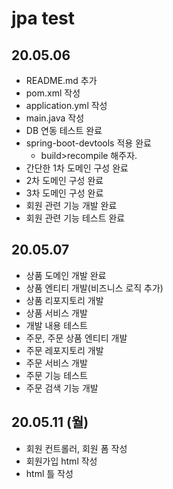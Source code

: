 # jpa test

## 20.05.06
- README.md 추가
- pom.xml 작성
- application.yml 작성
- main.java 작성
- DB 연동 테스트 완료
- spring-boot-devtools 적용 완료
    - build>recompile 해주자.
- 간단한 1차 도메인 구성 완료
- 2차 도메인 구성 완료
- 3차 도메인 구성 완료
- 회원 관련 기능 개발 완료
- 회원 관련 기능 테스트 완료

## 20.05.07
- 상품 도메인 개발 완료
- 상품 엔티티 개발(비즈니스 로직 추가)
- 상품 리포지토리 개발
- 상품 서비스 개발
- 개발 내용 테스트
- 주문, 주문 상품 엔티티 개발
- 주문 레포지토리 개발
- 주문 서비스 개발
- 주문 기능 테스트
- 주문 검색 기능 개발

## 20.05.11 (월)

- 회원 컨트롤러, 회원 폼 작성
- 회원가입 html 작성
- html 틀 작성
